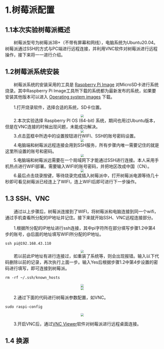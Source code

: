 # 1.树莓派配置
## 1.1本次实验树莓派概述
&emsp;&emsp;树莓派型号为树莓派3B+（不带有屏幕和网线），电脑系统为Ubuntu20.04。树莓派通过SSH的方式与PC端进行远程连接，并利用VNC软件对树莓派进行远程操作，接下来将一一进行介绍。
## 1.2树莓派系统安装
&emsp;&emsp;树莓派系统的安装采用的工具是 [Raspberry Pi Image](https://www.raspberrypi.com/software/)
对MicroSD卡进行系统烧录。其中Raspberry Pi Image工具所下载的系统都为最新发布的系统，如果要安装其他版本可以进入
[Operating system images](https://www.raspberrypi.com/software/operating-systems/) 下载。

&emsp;&emsp;1.打开烧录软件，选择合适的系统，SD卡位置。
<div align=center><img src="https://fjf-zdc.oss-cn-hangzhou.aliyuncs.com/picture/raspberrypicture/%E5%B1%8F%E5%B9%95%E6%88%AA%E5%9B%BE%281%29.png?Expires=1654154107&OSSAccessKeyId=TMP.3KiQpVm3i9JEyLAK4W4JYFmdxFRbkAEgDrMY78YvXfVdjqE3jTnRzjfrQ2apkE7yuVRuG1CWoKyGvKHrAYbrXcyJXrVWFf&Signature=LOduDpX8LfS6wlYkAQX%2FVQ6VpPA%3D" style="zoom:60%"/></div>
&emsp;&emsp;2.本次实验选择 Raspberry PI OS (64-bit) 系统，期间也用过Ubuntu版本，但是在VNC连接的时候出现问题，未能成功解决。
<div align=center><img src="https://fjf-zdc.oss-cn-hangzhou.aliyuncs.com/picture/raspberrypicture/%E5%B1%8F%E5%B9%95%E6%88%AA%E5%9B%BE%287%29.png?Expires=1654154153&OSSAccessKeyId=TMP.3KiQpVm3i9JEyLAK4W4JYFmdxFRbkAEgDrMY78YvXfVdjqE3jTnRzjfrQ2apkE7yuVRuG1CWoKyGvKHrAYbrXcyJXrVWFf&Signature=SYr0kpq6k6oXLcuL96sPFEzyAu0%3D" style="zoom:60%"/></div>
&emsp;&emsp;3.点击蓝框中所选中的设置按钮进行WIFI、SSH的账号密码设置。
<div align=center><img src="https://fjf-zdc.oss-cn-hangzhou.aliyuncs.com/picture/raspberrypicture/%E5%B1%8F%E5%B9%95%E6%88%AA%E5%9B%BE%286%29_LI.jpg?Expires=1654154176&OSSAccessKeyId=TMP.3KiQpVm3i9JEyLAK4W4JYFmdxFRbkAEgDrMY78YvXfVdjqE3jTnRzjfrQ2apkE7yuVRuG1CWoKyGvKHrAYbrXcyJXrVWFf&Signature=ZS9NEvVga7FSX9XGvdIXkhTrl1M%3D" style="zoom:60%"/></div>
&emsp;&emsp;4.电脑端和树莓派远程连接会用到SSH服务，所有步骤内唯一需要记住的就是这里所设置的账号和密码。
<div align=center><img src="https://fjf-zdc.oss-cn-hangzhou.aliyuncs.com/picture/raspberrypicture/%E5%B1%8F%E5%B9%95%E6%88%AA%E5%9B%BE%2811%29.png?Expires=1654154201&OSSAccessKeyId=TMP.3KiQpVm3i9JEyLAK4W4JYFmdxFRbkAEgDrMY78YvXfVdjqE3jTnRzjfrQ2apkE7yuVRuG1CWoKyGvKHrAYbrXcyJXrVWFf&Signature=rYM4KzrpW9KZk1GOBpPeCCDAyiE%3D" style="zoom:60%"/></div>
&emsp;&emsp;5.电脑端和树莓派远需要在一个局域网下才能通过SSH进行连接。本人采用手机热点进行WIFI部署。需要输入WIFI的账号密码，并把地区改成中国（CN）。
<div align=center><img src="https://fjf-zdc.oss-cn-hangzhou.aliyuncs.com/picture/raspberrypicture/%E5%B1%8F%E5%B9%95%E6%88%AA%E5%9B%BE%288%29.png?Expires=1654154242&OSSAccessKeyId=TMP.3KiQpVm3i9JEyLAK4W4JYFmdxFRbkAEgDrMY78YvXfVdjqE3jTnRzjfrQ2apkE7yuVRuG1CWoKyGvKHrAYbrXcyJXrVWFf&Signature=JKLkN5ta5XY9seeymzFC9zZEWvg%3D" style="zoom:60%"/></div>
&emsp;&emsp;6.最后点击烧录按键，等待烧录完成插入树莓派中，打开树莓派电源等待几十秒即可看见树莓派已经连上了WIFI，连上WIFI后即可进行下一步操作。

## 1.3 SSH、VNC
&emsp;&emsp;通过以上步骤后，树莓派连接到了WIFI，将树莓派和电脑连接到同一个wifi，通过手机查看所分配的IP地址并记住。接下来就开始SSH、VNC远程连接部分。

&emsp;&emsp;1.根据所分配的IP地址进行ssh连接，其中pi字符所在部分填写步骤1.2中第4步的账号，@后面的地址填写WIFI所分配的IP地址。
```
ssh pi@192.168.43.110
```

<div align=center><img src="https://fjf-zdc.oss-cn-hangzhou.aliyuncs.com/picture/raspberrypicture/2022-05-13%2022-12-51%20%E7%9A%84%E5%B1%8F%E5%B9%95%E6%88%AA%E5%9B%BE.png?Expires=1654154289&OSSAccessKeyId=TMP.3KiQpVm3i9JEyLAK4W4JYFmdxFRbkAEgDrMY78YvXfVdjqE3jTnRzjfrQ2apkE7yuVRuG1CWoKyGvKHrAYbrXcyJXrVWFf&Signature=Tx%2Bc91iEY8D4v%2BBsWaUnk3X%2BLgA%3D" style="zoom:60%"/></div>
&emsp;&emsp;若以前此IP地址有进行连接过，如重装了系统等，则会出现报错。输入以下代码删除以前的记录，再次执行上面一步。输入Yes后根据步骤1.2中第4步设置的密码进行填写，即可连接到树莓派。

```
rm -rf ~/.ssh/known_hosts
```
<div align=center><img src="https://fjf-zdc.oss-cn-hangzhou.aliyuncs.com/picture/raspberrypicture/2022-05-31%2018-42-49%20%E7%9A%84%E5%B1%8F%E5%B9%95%E6%88%AA%E5%9B%BE.png?Expires=1654154318&OSSAccessKeyId=TMP.3KiQpVm3i9JEyLAK4W4JYFmdxFRbkAEgDrMY78YvXfVdjqE3jTnRzjfrQ2apkE7yuVRuG1CWoKyGvKHrAYbrXcyJXrVWFf&Signature=RyRTeogNgATuiCes%2BSpTJlqJIFY%3D" style="zoom:60%"/></div>
<div align=center><img src="https://fjf-zdc.oss-cn-hangzhou.aliyuncs.com/picture/raspberrypicture/2022-05-31%2018-43-04%20%E7%9A%84%E5%B1%8F%E5%B9%95%E6%88%AA%E5%9B%BE.png?Expires=1654154348&OSSAccessKeyId=TMP.3KiQpVm3i9JEyLAK4W4JYFmdxFRbkAEgDrMY78YvXfVdjqE3jTnRzjfrQ2apkE7yuVRuG1CWoKyGvKHrAYbrXcyJXrVWFf&Signature=%2BnUefQD0TDBRFXA6vucmtZg5vM0%3D" style="zoom:60%"/></div>

&emsp;&emsp;2.通过下面的代码进行树莓派参数配置，如VNC。

```
sudo raspi-config
```
<div align=center><img src="https://fjf-zdc.oss-cn-hangzhou.aliyuncs.com/picture/raspberrypicture/2022-05-31%2019-19-15%20%E7%9A%84%E5%B1%8F%E5%B9%95%E6%88%AA%E5%9B%BE.png?Expires=1654154377&OSSAccessKeyId=TMP.3KiQpVm3i9JEyLAK4W4JYFmdxFRbkAEgDrMY78YvXfVdjqE3jTnRzjfrQ2apkE7yuVRuG1CWoKyGvKHrAYbrXcyJXrVWFf&Signature=%2Fbz0mfVaBdvVrqdSAggDqgqryT8%3D" style="zoom:60%"/></div>
<div align=center><img src="" style="zoom:50%"/></div>

&emsp;&emsp;3.开启VNC后，通过[VNC Viewer](https://www.realvnc.com/en/connect/download/viewer/)软件对树莓派进行远程桌面连接。


## 1.4 换源











